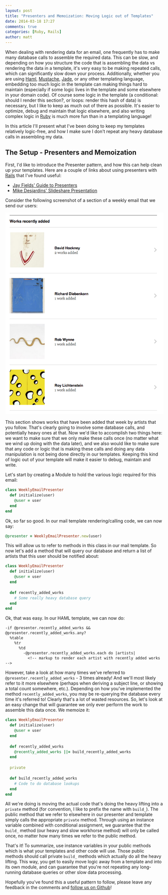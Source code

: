 ```yaml
---
layout: post
title: "Presenters and Memoization: Moving Logic out of Templates"
date: 2014-03-18 17:27
comments: true
categories: [Ruby, Rails]
author: matt
---
```



When dealing with rendering data for an email, one frequently has to make many database calls to assemble the required data. This can be slow, and depending on how you structure the code that is assembling the data vs rendering the data in a template, it's very easy to be making repeated calls, which can significantly slow down your process. Additionally, whether you are using [Haml](http://haml.info/), [Mustache](http://mustache.github.io/), [Jade](http://jade-lang.com/), or any other templating language, embedding too much logic in the template can making things hard to maintain (especially if some logic lives in the template and some elsewhere in your domain code). Of course some logic in the template (a conditional: should I render this section?, or loops: render this hash of data) is necessary, but I like to keep as much out of there as possible. It's easier to optimize, debug and maintain that logic elsewhere, and also writing complex logic in [Ruby](https://www.ruby-lang.org) is much more fun than in a templating language!

In this article I'll present what I've been doing to keep my templates relatively logic-free, and how I make sure I don't repeat any heavy database calls in assembling my data.

<!-- more -->

## The Setup - Presenters and Memoization

First, I'd like to introduce the Presenter pattern, and how this can help clean up your templates. Here are a couple of links about using presenters with [Rails](http://rubyonrails.org/) that I've found useful:

* [Jay Fields' Guide to Presenters](http://blog.jayfields.com/2007/03/rails-presenter-pattern.html)
* [Mike Desjardins' Slideshare Presentation](http://www.slideshare.net/mdesjardins/presenters-in-rails)

Consider the following screenshot of a section of a weekly email that we send our users:

![Example of Recently Added Works](/images/2014-03-18-presenters-and-memoization-moving-logic-out-of-templates/recently_added.png)

This section shows works that have been added that week by artists that you follow. That's clearly going to involve some database calls, and potentially heavy ones at that. Now we'd like to accomplish two things here: we want to make sure that we only make these calls once (no matter what we wind up doing with the data later), and we also would like to make sure that any code or logic that is making these calls and doing any data manipulation is not being done directly in our templates. Keeping this kind of logic out of your template will make it easier to debug, maintain and write.

Let's start by creating a Module to hold the various logic required for this email:

``` ruby
class WeeklyEmailPresenter
  def initialize(user)
    @user = user
  end
end
```

Ok, so far so good. In our mail template rendering/calling code, we can now say:

``` ruby
@presenter = WeeklyEmailPresenter.new(user)
```

This will allow us to refer to methods in this class in our mail template. So now let's add a method that will query our database and return a list of artists that this user should be notified about:

``` ruby
class WeeklyEmailPresenter
  def initialize(user)
    @user = user
  end

  def recently_added_works
    # Some really heavy database query
  end
end
```

Ok, that was easy. In our HAML template, we can now do:

``` haml
-if @presenter.recently_added_works && @presenter.recently_added_works.any?
  %table
    %tr
      %td
        -@presenter.recently_added_works.each do |artists|
          <!-- markup to render each artist with recently added works -->
```

However, take a look at how many times we've referred to ```@presenter.recently_added_works``` - 3 times already! And we'll most likely refer to it more elsewhere (perhaps when deriving a subject line, or showing a total count somewhere, etc.). Depending on how you've implemented the method ```recently_added_works```, you may be re-querying the database every time it's referred to! Clearly that's a lot of wasted resources. So, let's look at an easy change that will guarantee we only ever perform the work to assemble this data once. We memoize it:

``` ruby
class WeeklyEmailPresenter
  def initialize(user)
    @user = user
  end

  def recently_added_works
    @recently_added_works ||= build_recently_added_works
  end

  private

  def build_recently_added_works
    # Code to do database lookups
  end
end
```

All we're doing is moving the actual code that's doing the heavy lifting into a ```private``` method (for convention, I like to prefix the name with ```build_```). The public method that we refer to elsewhere in our presenter and template simply calls the appropriate ```private``` method. Through using an instance variable combined with conditional assignment, we guarantee that the ```build_``` method (our heavy and slow workhorse method) will only be called once, no matter how many times we refer to the public method.


That's it! To summarize, use instance variables in your public methods which is what your templates and other code will use. Those public methods should call private ```build_``` methods which actually do all the heavy lifting. This way, you get to easily move logic away from a template and into its own module, and can guarantee that you're not repeating any long-running database queries or other slow data processing.

Hopefully you've found this a useful pattern to follow, please leave any feedback in the comments and [follow us on Github](https://github.com/artsy)!
